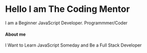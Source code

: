 <h1>Hello I am The Coding Mentor</h1>

<p>I am a Beginner JavaScript Developer. Programmmer/Coder</p>

<h4>About me</h4>
<p>I Want to Learn JavaScript Someday and Be a Full Stack Developer</p>
